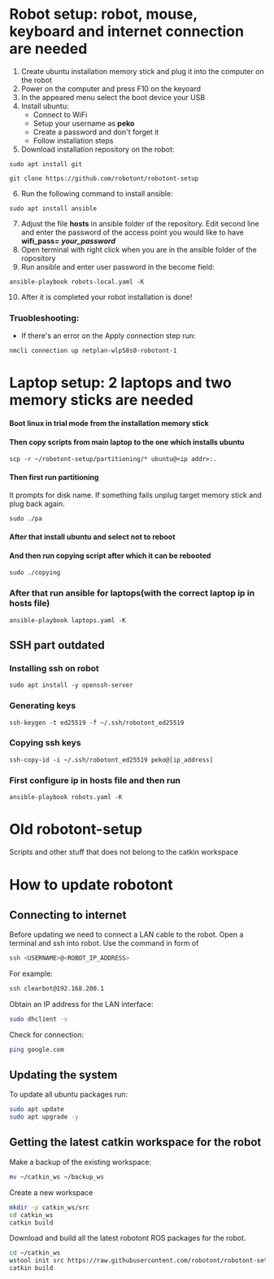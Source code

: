 # Robot setup: robot, mouse, keyboard and internet connection are needed
1) Create ubuntu installation memory stick and plug it into the computer on the robot
2) Power on the computer and press F10 on the keyoard
3) In the appeared menu select the boot device your USB
4) Install ubuntu:
   * Connect to WiFi
   * Setup your username as **peko**
   * Create a password and don't forget it
   * Follow installation steps
5) Download installation repository on the robot: 
```
sudo apt install git
```
```
git clone https://github.com/robotont/robotont-setup
```
6) Run the following command to install ansible:
<!-- ```
sudo apt install python3-pip
```
```
python3 -m pip install --user ansible
``` -->
```
sudo apt install ansible
```
7) Adjust the file **hosts** in ansible folder of the repository. Edit second line and enter the password of the access point you would like to have **wifi_pass=** ***your_password***
8) Open terminal with right click when you are in the ansible folder of the ropository
9) Run ansible and enter user password in the become field:
```
ansible-playbook robots-local.yaml -K
```
10) After it is completed your robot installation is done!
### Truobleshooting:
  * If there's an error on the Apply connection step run:
  ```
  nmcli connection up netplan-wlp58s0-robotont-1
  ```
# Laptop setup: 2 laptops and two memory sticks are needed
#### Boot linux in trial mode from the installation memory stick
#### Then copy scripts from main laptop to the one which installs ubuntu
```
scp -r ~/robotont-setup/partitioning/* ubuntu@<ip addr>:.
```
#### Then first run partitioning
It prompts for disk name. If something fails unplug target memory stick and plug back again.
```
sudo ./pa
```
#### After that install ubuntu and select not to reboot
#### And then run copying script after which it can be rebooted
```
sudo ./copying
```
### After that run ansible for laptops(with the correct laptop ip in hosts file)
```
ansible-playbook laptops.yaml -K
```

## SSH part outdated
### Installing ssh on robot
```
sudo apt install -y openssh-server
```
### Generating keys
```
ssh-keygen -t ed25519 -f ~/.ssh/robotont_ed25519
```
### Copying ssh keys
```
ssh-copy-id -i ~/.ssh/robotont_ed25519 peko@[ip_address]
```
### First configure ip in hosts file and then run
```
ansible-playbook robots.yaml -K
```


# Old robotont-setup
Scripts and other stuff that does not belong to the catkin workspace

# How to update robotont

## Connecting to internet
Before updating we need to connect a LAN cable to the robot.
Open a terminal and ssh into robot. Use the command in form of
```bash
ssh <USERNAME>@<ROBOT_IP_ADDRESS>
```
For example:
```bash
ssh clearbot@192.168.200.1
```

Obtain an IP address for the LAN interface:
```bash
sudo dhclient -v
```

Check for connection:
```bash
ping google.com
```

## Updating the system 
To update all ubuntu packages run:
```bash
sudo apt update
sudo apt upgrade -y
```
## Getting the latest catkin workspace for the robot
Make a backup of the existing workspace:
```bash
mv ~/catkin_ws ~/backup_ws
```

Create a new workspace
```bash
mkdir -p catkin_ws/src
cd catkin_ws
catkin build
```
Download and build all the latest robotont ROS packages for the robot.

```bash
cd ~/catkin_ws
wstool init src https://raw.githubusercontent.com/robotont/robotont-setup/melodic-devel/ansible/resources/.rosinstall
catkin build
```




